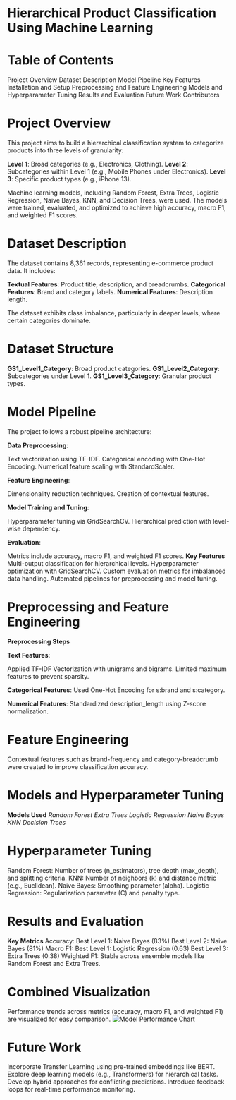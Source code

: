 # Hierarchical Product Classification Using Machine Learning

# Table of Contents
Project Overview
Dataset Description
Model Pipeline
Key Features
Installation and Setup
Preprocessing and Feature Engineering
Models and Hyperparameter Tuning
Results and Evaluation
Future Work
Contributors

# Project Overview
This project aims to build a hierarchical classification system to categorize products into three levels of granularity:

**Level 1**: Broad categories (e.g., Electronics, Clothing).
**Level 2**: Subcategories within Level 1 (e.g., Mobile Phones under Electronics).
**Level 3**: Specific product types (e.g., iPhone 13).

Machine learning models, including Random Forest, Extra Trees, Logistic Regression, Naive Bayes, KNN, and Decision Trees, were used. The models were trained, evaluated, and optimized to achieve high accuracy, macro F1, and weighted F1 scores.

# Dataset Description
The dataset contains 8,361 records, representing e-commerce product data. It includes:

**Textual Features**: Product title, description, and breadcrumbs.
**Categorical Features**: Brand and category labels.
**Numerical Features**: Description length.

The dataset exhibits class imbalance, particularly in deeper levels, where certain categories dominate.

# Dataset Structure

**GS1_Level1_Category**: Broad product categories.
**GS1_Level2_Category**: Subcategories under Level 1.
**GS1_Level3_Category**: Granular product types.

# Model Pipeline
The project follows a robust pipeline architecture:

**Data Preprocessing**:

Text vectorization using TF-IDF.
Categorical encoding with One-Hot Encoding.
Numerical feature scaling with StandardScaler.

**Feature Engineering**:

Dimensionality reduction techniques.
Creation of contextual features.

**Model Training and Tuning**:

Hyperparameter tuning via GridSearchCV.
Hierarchical prediction with level-wise dependency.

**Evaluation**:

Metrics include accuracy, macro F1, and weighted F1 scores.
**Key Features**
Multi-output classification for hierarchical levels.
Hyperparameter optimization with GridSearchCV.
Custom evaluation metrics for imbalanced data handling.
Automated pipelines for preprocessing and model tuning.

# Preprocessing and Feature Engineering

**Preprocessing Steps**

**Text Features**:

Applied TF-IDF Vectorization with unigrams and bigrams.
Limited maximum features to prevent sparsity.

**Categorical Features**:
Used One-Hot Encoding for s:brand and s:category.

**Numerical Features**:
Standardized description_length using Z-score normalization.

# Feature Engineering
Contextual features such as brand-frequency and category-breadcrumb were created to improve classification accuracy.

# Models and Hyperparameter Tuning

**Models Used**
*Random Forest*
*Extra Trees*
*Logistic Regression*
*Naive Bayes*
*KNN*
*Decision Trees*

# Hyperparameter Tuning

Random Forest: Number of trees (n_estimators), tree depth (max_depth), and splitting criteria.
KNN: Number of neighbors (k) and distance metric (e.g., Euclidean).
Naive Bayes: Smoothing parameter (alpha).
Logistic Regression: Regularization parameter (C) and penalty type.

# Results and Evaluation
**Key Metrics**
Accuracy:
Best Level 1: Naive Bayes (83%)
Best Level 2: Naive Bayes (81%)
Macro F1:
Best Level 1: Logistic Regression (0.63)
Best Level 3: Extra Trees (0.38)
Weighted F1:
Stable across ensemble models like Random Forest and Extra Trees.

# Combined Visualization
Performance trends across metrics (accuracy, macro F1, and weighted F1) are visualized for easy comparison.
![Model Performance Chart](images/combined.png)



# Future Work
Incorporate Transfer Learning using pre-trained embeddings like BERT.
Explore deep learning models (e.g., Transformers) for hierarchical tasks.
Develop hybrid approaches for conflicting predictions.
Introduce feedback loops for real-time performance monitoring.
